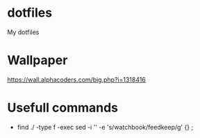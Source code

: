 # dotfiles
My dotfiles

# Wallpaper
https://wall.alphacoders.com/big.php?i=1318416

# Usefull commands
- find ./ -type f -exec sed -i '' -e 's/watchbook/feedkeep/g' {} \;
